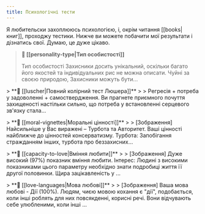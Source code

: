 ```yaml
---
title: Психологічні тести
---
```


Я любительски захоплююсь психологією, і, окрім читання [[books|книг]], проходжу тестики. Нижче ви можете побачити мої результати і дізнатись свої. Думаю, це дуже цікаво.

> **🌈 [[personality-type|Тип особистості]]**
>
> Тип особистості Захисники досить унікальний, оскільки багато його якостей та індивідуальних рис не можна описати. Чуйні за своєю природою, Захисники можуть бути...
<p></p>
> **🌈 [[luscher|Повний колірний тест Люшера]]**
> 
> Регресія + потреба у задоволенні + самоствердження. Ви прагнете приємного почуття захищеності настільки сильно, що потреба у встановленні серцевого зв'язку стала...
<p></p>
> **🌈 [[moral-vignettes|Моральні цінності]]**
> 
> [Зображення] Найсильніше у Вас виражені – Турбота та Авторитет. Ваші цінності найближче до цінностей консерватизму. Турбота: Запобігання стражданням інших, турбота про беззахисних...
<p></p>
> **🌈 [[capacity-to-love|Вміння любити]]**
> 
> [Зображення] Дуже високий (97%) показник вміння любити. Інтерес: Людині з високими показниками цього параметру необхідно знати подробиці життя її другої половинки. Щира зацікавленість у ...
<p></p>
> **🌈 [[love-languages|Мова любові]]**
> 
> [Зображення] Ваша мова любові - Дії (100%). Людям, чиєю мовою кохання є "дії", подобається, коли інші роблять для них повсякденні, корисні речі. Вони відчувають себе улюбленими, коли інші ...
